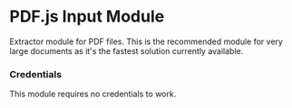 # PDF.js Input Module

Extractor module for PDF files. 
This is the recommended module for very large documents as it's the fastest solution currently available.

### Credentials

This module requires no credentials to work.